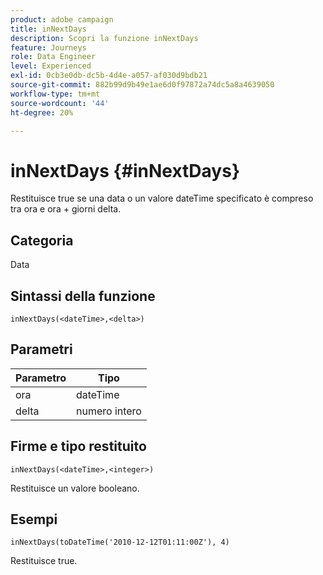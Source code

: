```yaml
---
product: adobe campaign
title: inNextDays
description: Scopri la funzione inNextDays
feature: Journeys
role: Data Engineer
level: Experienced
exl-id: 0cb3e0db-dc5b-4d4e-a057-af030d9bdb21
source-git-commit: 882b99d9b49e1ae6d0f97872a74dc5a8a4639050
workflow-type: tm+mt
source-wordcount: '44'
ht-degree: 20%

---
```


# inNextDays {#inNextDays}

Restituisce true se una data o un valore dateTime specificato è compreso tra ora e ora + giorni delta.

## Categoria

Data

## Sintassi della funzione

`inNextDays(<dateTime>,<delta>)`

## Parametri

| Parametro | Tipo |
|-----------|------------------|
| ora | dateTime |
| delta | numero intero |

## Firme e tipo restituito

`inNextDays(<dateTime>,<integer>)`

Restituisce un valore booleano.

## Esempi

`inNextDays(toDateTime('2010-12-12T01:11:00Z'), 4)`

Restituisce true.
